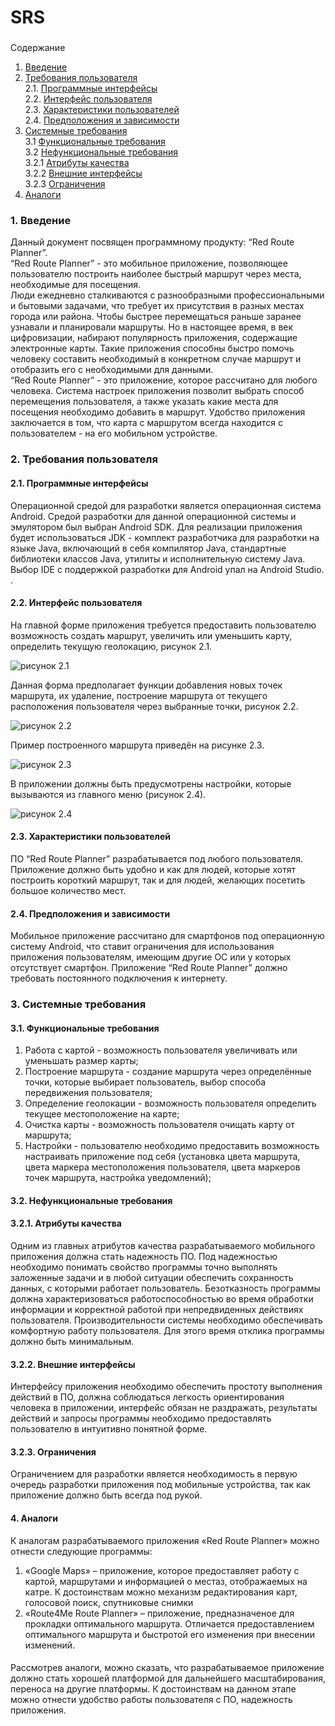 # SRS

###
Содержание

1. [Введение](#1)
2. [Требования пользователя](#2) <br>
  2.1. [Программные интерфейсы](#2.1) <br>
  2.2. [Интерфейс пользователя](#2.2) <br>
  2.3. [Характеристики пользователей](#2.3) <br>
  2.4. [Предположения и зависимости](#2.4) <br>
3. [Системные требования](#3.) <br>
  3.1 [Функциональные требования](#3.1) <br>
  3.2 [Нефункциональные требования](#3.2) <br>
        3.2.1 [Атрибуты качества](#3.2.1) <br>        3.2.2 [Внешние интерфейсы](#3.2.2) <br>        3.2.3 [Ограничения](#3.2.3) <br>
4. [Аналоги](#4) <br>

### 1. Введение <a name="1"></a>  
Данный документ посвящен программному продукту:  “Red Route Planner”.  
“Red Route Planner” - это мобильное приложение, позволяющее пользователю построить наиболее быстрый маршрут через места, необходимые для посещения.  
Люди ежедневно сталкиваются с разнообразными профессиональными и бытовыми задачами, что требует их присутствия в разных местах города или района. Чтобы быстрее перемещаться раньше заранее узнавали и планировали маршруты. Но в настоящее время, в век цифровизации,  набирают популярность приложения, содержащие электронные карты. Такие приложения способны быстро помочь человеку составить необходимый в конкретном случае маршрут и отобразить его с необходимыми для данными.  
“Red Route Planner” - это приложение, которое рассчитано для любого человека. Система настроек приложения позволит выбрать способ перемещения пользователя, а также указать какие места для посещения необходимо добавить в маршрут. Удобство приложения заключается в том, что карта с маршрутом всегда находится с пользователем - на его мобильном устройстве.  



### 2. Требования пользователя <a name="2"></a>
#### 2.1. Программные интерфейсы <a name="2.1"></a>
Операционной средой для разработки является операционная система Android. Средой разработки для данной операционной системы и эмулятором был выбран Android SDK. 
Для реализации приложения будет использоваться  JDK  -  комплект разработчика  для разработки на языке Java, включающий в себя компилятор Java, стандартные библиотеки классов Java, утилиты и исполнительную систему Java.
Выбор IDE c поддержкой разработки для Android упал на Android Studio.
.
#### 2.2. Интерфейс пользователя <a name="2.2"></a>

На главной форме приложения требуется предоставить пользователю возможность создать маршрут, увеличить или уменьшить карту, определить текущую геолокацию, рисунок 2.1.

![рисунок 2.1](https://github.com/DzmitryKuhach750503/Red-Route-Planner/blob/master/Мокапы/Main_panel.png)
 
Данная форма предполагает функции добавления новых точек маршрута, их удаление, построение маршрута от текущего расположения пользователя через выбранные точки, рисунок 2.2.

![рисунок 2.2](https://github.com/DzmitryKuhach750503/Red-Route-Planner/blob/master/Мокапы/Route_Settings.png)
  
Пример построенного маршрута приведён на рисунке 2.3.

![рисунок 2.3](https://github.com/DzmitryKuhach750503/Red-Route-Planner/blob/master/Мокапы/Main_panel_route.png)
   
В приложении должны быть предусмотрены настройки, которые вызываются из главного меню (рисунок 2.4).

![рисунок 2.4](https://github.com/DzmitryKuhach750503/Red-Route-Planner/blob/master/Мокапы/Setting.png)
 



#### 2.3. Характеристики пользователей <a name="2.3"></a>

ПО “Red Route Planner”  разрабатывается под любого пользователя.  Приложение должно быть удобно и как для людей, которые хотят построить короткий маршрут, так и для людей, желающих посетить большое количество мест.  




#### 2.4. Предположения и зависимости  
<a name="2.4"></a>  Мобильное приложение рассчитано для смартфонов под операционную систему Android, что ставит ограничения для использования приложения пользователям, имеющим другие ОС или у которых отсутствует смартфон. Приложение  “Red Route Planner” должно требовать постоянного подключения к интернету.

### 3. Системные требования <a name="3"></a>  


#### 3.1. Функциональные требования <a name="3.1"></a>  
1.	Работа с картой - возможность пользователя увеличивать или уменьшать размер карты;
2.	Построение маршрута -  создание маршрута через определённые точки, которые выбирает пользователь, выбор способа передвижения пользователя;
3.	Определение геолокации -  возможность пользователя определить текущее местоположение на карте;
4.  Очистка карты - возможность пользователя очищать карту от маршрута;
5.	Настройки -  пользователю необходимо предоставить возможность настраивать приложение под себя (установка цвета маршрута, цвета маркера местоположения пользователя, цвета маркеров точек маршрута, настройка уведомлений);

#### 3.2. Нефункциональные требования <a name="3.2"></a>   



#### 3.2.1. Атрибуты качества <a name="3.2.1"></a>  
Одним из главных атрибутов качества разрабатываемого мобильного приложения должна стать надежность ПО. Под надежностью необходимо понимать свойство программы точно выполнять заложенные задачи и в любой ситуации обеспечить сохранность данных, с которыми работает пользователь. 
Безотказность программы  должна характеризоваться работоспособностью во время обработки информации и корректной работой при непредвиденных действиях пользователя.
Производительности системы необходимо обеспечивать комфортную работу пользователя. Для этого время отклика программы должно быть минимальным.  




#### 3.2.2. Внешние интерфейсы <a name="3.1"></a>  
Интерфейсу приложения необходимо обеспечить  простоту выполнения действий в ПО, должна соблюдаться легкость ориентирования человека в приложении, интерфейс обязан не раздражать, результаты действий и запросы программы необходимо предоставлять пользователю в интуитивно понятной форме.
   



#### 3.2.3. Ограничения <a name="3.1"></a>  
Ограничением для разработки является необходимость в первую очередь разработки приложения под мобильные устройства, так как приложение должно быть всегда под рукой.  
#### 4. Аналоги <a name="4"></a>
К аналогам разрабатываемого приложения «Red Route Planner» можно отнести  следующие программы:  
1.	«Google Maps» –  приложение, которое предоставляет работу с картой, маршрутами и информацией о местаз, отображаемых на катре. К достоинствам можно механизм редактирования карт, голосовой поиск, спутниковые снимки  
2.	«Route4Me Route Planner» –  приложение, предназначеное для прокладки оптимального маршрута. Отличается предоставлением оптимального маршрута и быстротой его изменения при внесении изменений.

####  
Рассмотрев аналоги, можно сказать, что разрабатываемое приложение должно стать хорошей платформой для дальнейшего масштабирования, переноса на другие платформы. К достоинствам на данном этапе можно отнести удобство работы пользователя с ПО, надежность приложения.  
